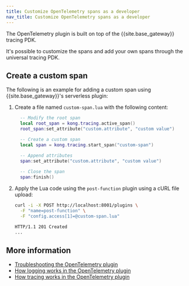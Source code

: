 ```yaml
---
title: Customize OpenTelemetry spans as a developer
nav_title: Customize OpenTelemetry spans as a developer
---
```


The OpenTelemetry plugin is built on top of the {{site.base_gateway}} tracing PDK.

It's possible to customize the spans and add your own spans through the universal tracing PDK.

## Create a custom span

The following is an example for adding a custom span using {{site.base_gateway}}'s serverless plugin:

1. Create a file named `custom-span.lua` with the following content:

    ```lua
      -- Modify the root span
      local root_span = kong.tracing.active_span()
      root_span:set_attribute("custom.attribute", "custom value")

      -- Create a custom span
      local span = kong.tracing.start_span("custom-span")

      -- Append attributes
      span:set_attribute("custom.attribute", "custom value")
      
      -- Close the span
      span:finish()
    ```

2. Apply the Lua code using the `post-function` plugin using a cURL file upload:

    ```bash
    curl -i -X POST http://localhost:8001/plugins \
      -F "name=post-function" \
      -F "config.access[1]=@custom-span.lua"

    HTTP/1.1 201 Created
    ...
    ```

## More information

* [Troubleshooting the OpenTelemetry plugin](/hub/kong-inc/opentelemetry/#troubleshooting)
* [How logging works in the OpenTelemetry plugin](/hub/kong-inc/opentelemetry/#logging)
* [How tracing works in the OpenTelemetry plugin](/hub/kong-inc/opentelemetry/#tracing)